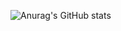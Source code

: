 ![Anurag's GitHub stats](https://github-readme-stats.vercel.app/api?username=BenjaminRubio&show_icons=true&theme=radical)
